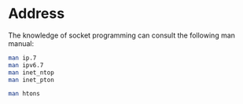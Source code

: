 # Address

The knowledge of socket programming can consult the following man manual:

```bash
man ip.7
man ipv6.7
man inet_ntop
man inet_pton

man htons
```